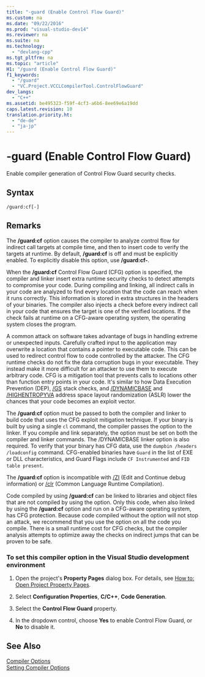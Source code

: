 ```yaml
---
title: "-guard (Enable Control Flow Guard)"
ms.custom: na
ms.date: "09/22/2016"
ms.prod: "visual-studio-dev14"
ms.reviewer: na
ms.suite: na
ms.technology: 
  - "devlang-cpp"
ms.tgt_pltfrm: na
ms.topic: "article"
H1: "/guard (Enable Control Flow Guard)"
f1_keywords: 
  - "/guard"
  - "VC.Project.VCCLCompilerTool.ControlFlowGuard"
dev_langs: 
  - "C++"
ms.assetid: be495323-f59f-4cf3-a6b6-8ee69e6a19dd
caps.latest.revision: 10
translation.priority.ht: 
  - "de-de"
  - "ja-jp"
---
```

# -guard (Enable Control Flow Guard)
Enable compiler generation of Control Flow Guard security checks.  
  
## Syntax  
  
```  
/guard:cf[-]  
```  
  
## Remarks  
 The **/guard:cf** option causes the compiler to analyze control flow for indirect call targets at compile time, and then to insert code to verify the targets at runtime. By default, **/guard:cf** is off and must be explicitly enabled. To explicitly disable this option, use **/guard:cf-**.  
  
 When the **/guard:cf** Control Flow Guard (CFG) option is specified, the compiler and linker insert extra runtime security checks to detect attempts to compromise your code. During compiling and linking, all indirect calls in your code are analyzed to find every location that the code can reach when it runs correctly. This information is stored in extra structures in the headers of your binaries. The compiler also injects a check before every indirect call in your code that ensures the target is one of the verified locations. If the check fails at runtime on a CFG-aware operating system, the operating system closes the program.  
  
 A common attack on software takes advantage of bugs in handling extreme or unexpected inputs. Carefully crafted input to the application may overwrite a location that contains a pointer to executable code. This can be used to redirect control flow to code controlled by the attacker. The CFG runtime checks do not fix the data corruption bugs in your executable. They instead make it more difficult for an attacker to use them to execute arbitrary code. CFG is a mitigation tool that prevents calls to locations other than function entry points in your code. It's similar to how Data Execution Prevention (DEP),  [/GS](../VS_csharp/-gs--buffer-security-check-.md) stack checks, and [/DYNAMICBASE](../VS_csharp/-dynamicbase--use-address-space-layout-randomization-.md) and [/HIGHENTROPYVA](../VS_csharp/-highentropyva--support-64-bit-aslr-.md) address space layout randomization (ASLR) lower the chances that your code becomes an exploit vector.  
  
 The **/guard:cf** option must be passed to both the compiler and linker to build code that uses the CFG exploit mitigation technique. If your binary is built by using a single `cl` command, the compiler passes the option to the linker. If you compile and link separately, the option must be set on both the compiler and linker commands. The /DYNAMICBASE linker option is also required. To verify that your binary has CFG data, use the `dumpbin /headers /loadconfig` command. CFG-enabled binaries have `Guard` in the list of EXE or DLL characteristics, and Guard Flags include `CF Instrumented` and `FID table present`.  
  
 The **/guard:cf** option is incompatible with [/ZI](../VS_csharp/-z7---zi---zi--debug-information-format-.md) (Edit and Continue debug information) or [/clr](../VS_csharp/-clr--common-language-runtime-compilation-.md) (Common Language Runtime Compilation).  
  
 Code compiled by using **/guard:cf** can be linked to libraries and object files that are not compiled by using the option. Only this code, when also linked by using the **/guard:cf** option and run on a CFG-aware operating system, has CFG protection. Because code compiled without the option will not stop an attack, we recommend that you use the option on all the code you compile. There is a small runtime cost for CFG checks, but the compiler analysis attempts to optimize away the checks on indirect jumps that can be proven to be safe.  
  
### To set this compiler option in the Visual Studio development environment  
  
1.  Open the project's **Property Pages** dialog box. For details, see [How to: Open Project Property Pages](../Topic/How%20to:%20Open%20Project%20Property%20Pages.md).  
  
2.  Select **Configuration Properties**, **C/C++**, **Code Generation**.  
  
3.  Select the **Control Flow Guard** property.  
  
4.  In the dropdown control, choose **Yes** to enable Control Flow Guard, or **No** to disable it.  
  
## See Also  
 [Compiler Options](../VS_csharp/compiler-options.md)   
 [Setting Compiler Options](../VS_csharp/setting-compiler-options.md)
